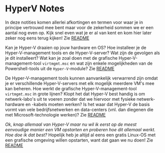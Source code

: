 # HyperV Notes

In deze notities komen allerlei afkortingen en termen voor waar je in principe vertrouwd mee bent maar voor de zekerheid sommen we er een aantal nog even op. Kijk snel even wat je er al van kent en kom hier later zeker nog eens terug kijken!
Zie [README](Terminologie/README.md)

Kan je Hyper-V draaien op jouw hardware en OS?
Hoe installeer je de Hyper-V-management tools en de Hyper-V-server?
Wat zijn de gevolgen als je dit installeert?
Wat kan je zoal doen met de grafische Hyper-V-management-tool `virtmgmt.msc` en wat zijn enkele mogelijkheden van de Powershell-tools uit de `Hyper-V`-module?
Zie [README](Hyper-V%20installeren/README.md)

De Hyper-V-management tools kunnen aanvankelijk verwarrend zijn omdat je er verschillende Hyper-V-servers met elk mogelijk meerdere VM's mee kan beheren.
Hoe werkt de grafische Hyper-V-management-tool `virtmgmt.msc` in grote lijnen?
Klopt het dat Hyper-V best handig is om netwerk-labo's uit te voeren zonder dat we hiervoor met fysieke netwerk-hardware en -kabels moeten werken?
Is het waar dat Hyper-V de basis vormt van vele bedrijfsnetwerken en data-centers (vnl. dan diegenen die met Microsoft-technologie werken)?
Zie [README](Hyper-V-management/README.md)

*Ok, knap allemaal van Hyper-V maar nu wil ik eerst op de meest eenvoudige manier een VM opstarten en proberen hoe dit allemaal werkt. Hoe doe ik dat best?*
Hopelijk heb je altijd al eens een gratis Linux-OS met een grafische omgeving willen opstarten, want dat gaan we nu doen!
Zie [README](LinuxLiveCD/README.md)





